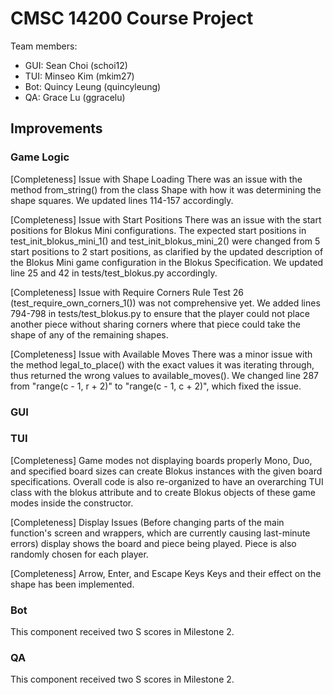 # CMSC 14200 Course Project

Team members:
- GUI: Sean Choi (schoi12)
- TUI: Minseo Kim (mkim27)
- Bot: Quincy Leung (quincyleung)
- QA: Grace Lu (ggracelu)

## Improvements
### Game Logic
[Completeness] Issue with Shape Loading
There was an issue with the method from_string() from the class Shape
with how it was determining the shape squares. We updated lines 114-157 
accordingly.

[Completeness] Issue with Start Positions
There was an issue with the start positions for Blokus Mini configurations. The expected start positions in test_init_blokus_mini_1() and test_init_blokus_mini_2() were changed from 5 start positions to 2 start positions, as clarified by the updated description of the Blokus Mini game configuration in the Blokus Specification. We updated line 25 and 42 in tests/test_blokus.py accordingly.

[Completeness] Issue with Require Corners Rule
Test 26 (test_require_own_corners_1()) was not comprehensive yet. We added lines 794-798 in tests/test_blokus.py to ensure that the player could not place another piece without sharing corners where that piece could take the shape of any of the remaining shapes. 

[Completeness] Issue with Available Moves
There was a minor issue with the method legal_to_place() with the exact values 
it was iterating through, thus returned the wrong values to available_moves(). 
We changed line 287 from "range(c - 1, r + 2)" to "range(c - 1, c + 2)", which 
fixed the issue.

### GUI

### TUI
[Completeness] Game modes not displaying boards properly
Mono, Duo, and specified board sizes can create Blokus instances with the given board specifications. 
Overall code is also re-organized to have an overarching TUI class with the blokus attribute and to create Blokus
objects of these game modes inside the constructor.

[Completeness] Display Issues
(Before changing parts of the main function's screen and wrappers, which are currently causing last-minute errors) 
display shows the board and piece being played. Piece is also randomly chosen for each player.

[Completeness] Arrow, Enter, and Escape Keys
Keys and their effect on the shape has been implemented.


### Bot
This component received two S scores in Milestone 2.

### QA
This component received two S scores in Milestone 2.

